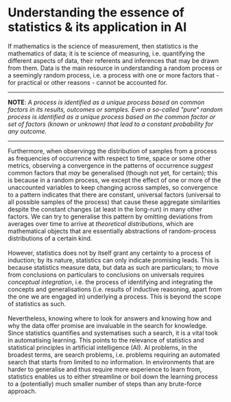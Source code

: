# Understanding the essence of statistics & its application in AI

If mathematics is the science of measurement, then statistics is the mathematics of data; it is te science of measuring, i.e. quantifying the different aspects of data, their referents and inferences that may be drawn from them. Data is the main resource in understanding a random process or a seemingly random process, i.e. a process with one or more factors that - for practical or other reasons - cannot be accounted for.

---

**NOTE**: _A process is identified as a unique process based on common factors in its results, outcomes or samples. Even a so-called "pure" random process is identified as a unique process based on the common factor or set of factors (known or unknown) that lead to a constant probability for any outcome._

---

Furthermore, when observingg the distribution of samples from a process as frequencies of occurrence with respect to time, space or some other metrics, observing a convergence in the patterns of occurrence _suggest_ common factors that _may_ be generalised (though not yet, for certain); this is because in a random process, we except the effect of one or more of the unaccounted variables to keep changing across samples, so convergence to a pattern indicates that there are constant, universal factors (universal to all possible samples of the process) that cause these aggregate similarities despite the constant changes (at least in the long-run) in many other factors. We can try to generalise this pattern by omitting deviations from averages over time to arrive at _theoretical distributions_, which are mathematical objects that are essentially abstractions of random-process distributions of a certain kind.
<br><br>
However, statistics does not by itself grant any certainty to a process of induction; by its nature, statistics can only indicate promising leads. This is because statistics measure data, but data as such are particulars; to move from conclusions on particulars to conclusions on universals requires _conceptual integration_, i.e. the process of identifying and integrating the concepts and generalisations (i.e. results of inductive reasoning, apart from the one we are engaged in) underlying a process. This is beyond the scope of statistics as such.
<br><br>
Nevertheless, knowing where to look for answers and knowing how and why the data offer promise are invaluable in the search for knowledge. Since statistics quantifies and systematises such a search, it is a vital took in automatising learning. This points to the relevance of statistics and statistical principles in artificial intelligence (AI). AI problems, in the broadest terms, are search problems, i.e. problems requiring an automated search that starts from limited to no information. In environments that are harder to generalise and thus require more experience to learn from, statistics enables us to either streamline or boil down the learning process to a (potentially) much smaller number of steps than any brute-force approach.
